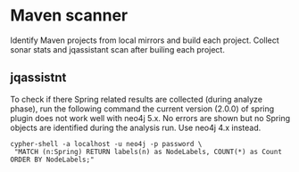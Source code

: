 # Maven scanner

Identify Maven projects from local mirrors and build each project. Collect sonar stats and jqassistant scan after builing each project.

## jqassistnt

To check if there Spring related results are collected (during analyze phase), run the following command
the current version (2.0.0) of spring plugin does not work well with neo4j 5.x. No errors are shown but no Spring objects are identified during the analysis run. Use neo4j 4.x instead.

```shell
cypher-shell -a localhost -u neo4j -p password \
 "MATCH (n:Spring) RETURN labels(n) as NodeLabels, COUNT(*) as Count ORDER BY NodeLabels;"
```
